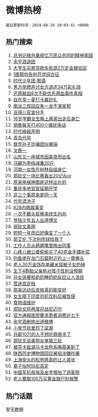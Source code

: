 # 微博热榜

`最后更新时间：2024-08-29 10:03:41 +0800`

## 热门搜索

1. [总书记格外重视亿万民众共同的精神家园](https://m.weibo.cn/search?containerid=100103type%3D1%26t%3D10%26q%3D%23%E6%80%BB%E4%B9%A6%E8%AE%B0%E6%A0%BC%E5%A4%96%E9%87%8D%E8%A7%86%E4%BA%BF%E4%B8%87%E6%B0%91%E4%BC%97%E5%85%B1%E5%90%8C%E7%9A%84%E7%B2%BE%E7%A5%9E%E5%AE%B6%E5%9B%AD%23&stream_entry_id=51&isnewpage=1&extparam=seat%3D1%26pos%3D0%26filter_type%3Drealtimehot%26stream_entry_id%3D51%26c_type%3D51%26cate%3D10103%26q%3D%2523%25E6%2580%25BB%25E4%25B9%25A6%25E8%25AE%25B0%25E6%25A0%25BC%25E5%25A4%2596%25E9%2587%258D%25E8%25A7%2586%25E4%25BA%25BF%25E4%25B8%2587%25E6%25B0%2591%25E4%25BC%2597%25E5%2585%25B1%25E5%2590%258C%25E7%259A%2584%25E7%25B2%25BE%25E7%25A5%259E%25E5%25AE%25B6%25E5%259B%25AD%2523%26dgr%3D0%26display_time%3D1724897020%26pre_seqid%3D1724897020848016276236)
1. [余宇涵退团](https://m.weibo.cn/search?containerid=100103type%3D1%26t%3D10%26q%3D%23%E4%BD%99%E5%AE%87%E6%B6%B5%E9%80%80%E5%9B%A2%23&stream_entry_id=31&isnewpage=1&extparam=seat%3D1%26stream_entry_id%3D31%26pos%3D0%26realpos%3D1%26cate%3D5001%26lcate%3D5001%26filter_type%3Drealtimehot%26band_rank%3D1%26c_type%3D31%26flag%3D16%26q%3D%2523%25E4%25BD%2599%25E5%25AE%2587%25E6%25B6%25B5%25E9%2580%2580%25E5%259B%25A2%2523%26dgr%3D0%26display_time%3D1724897020%26pre_seqid%3D1724897020848016276236)
1. [大学生买房贷款失败退2万定金被驳回](https://m.weibo.cn/search?containerid=100103type%3D1%26t%3D10%26q%3D%23%E5%A4%A7%E5%AD%A6%E7%94%9F%E4%B9%B0%E6%88%BF%E8%B4%B7%E6%AC%BE%E5%A4%B1%E8%B4%A5%E9%80%802%E4%B8%87%E5%AE%9A%E9%87%91%E8%A2%AB%E9%A9%B3%E5%9B%9E%23&stream_entry_id=31&isnewpage=1&extparam=seat%3D1%26stream_entry_id%3D31%26pos%3D1%26realpos%3D2%26cate%3D5001%26lcate%3D5001%26filter_type%3Drealtimehot%26band_rank%3D2%26c_type%3D31%26flag%3D0%26q%3D%2523%25E5%25A4%25A7%25E5%25AD%25A6%25E7%2594%259F%25E4%25B9%25B0%25E6%2588%25BF%25E8%25B4%25B7%25E6%25AC%25BE%25E5%25A4%25B1%25E8%25B4%25A5%25E9%2580%25802%25E4%25B8%2587%25E5%25AE%259A%25E9%2587%2591%25E8%25A2%25AB%25E9%25A9%25B3%25E5%259B%259E%2523%26dgr%3D0%26display_time%3D1724897020%26pre_seqid%3D1724897020848016276236)
1. [1图帮你告别开学综合征](https://m.weibo.cn/search?containerid=100103type%3D1%26t%3D10%26q%3D%231%E5%9B%BE%E5%B8%AE%E4%BD%A0%E5%91%8A%E5%88%AB%E5%BC%80%E5%AD%A6%E7%BB%BC%E5%90%88%E5%BE%81%23&stream_entry_id=31&isnewpage=1&extparam=seat%3D1%26stream_entry_id%3D31%26pos%3D2%26realpos%3D3%26cate%3D5001%26lcate%3D5001%26filter_type%3Drealtimehot%26band_rank%3D3%26c_type%3D31%26flag%3D0%26q%3D%25231%25E5%259B%25BE%25E5%25B8%25AE%25E4%25BD%25A0%25E5%2591%258A%25E5%2588%25AB%25E5%25BC%2580%25E5%25AD%25A6%25E7%25BB%25BC%25E5%2590%2588%25E5%25BE%2581%2523%26dgr%3D0%26display_time%3D1724897020%26pre_seqid%3D1724897020848016276236)
1. [时代少年团 喝酒](https://m.weibo.cn/search?containerid=100103type%3D1%26t%3D10%26q%3D%E6%97%B6%E4%BB%A3%E5%B0%91%E5%B9%B4%E5%9B%A2+%E5%96%9D%E9%85%92&stream_entry_id=31&isnewpage=1&extparam=seat%3D1%26stream_entry_id%3D31%26pos%3D3%26realpos%3D4%26cate%3D5001%26lcate%3D5001%26filter_type%3Drealtimehot%26band_rank%3D4%26c_type%3D31%26flag%3D2%26q%3D%25E6%2597%25B6%25E4%25BB%25A3%25E5%25B0%2591%25E5%25B9%25B4%25E5%259B%25A2%2520%25E5%2596%259D%25E9%2585%2592%26dgr%3D0%26display_time%3D1724897020%26pre_seqid%3D1724897020848016276236)
1. [男方举牌声讨女方退还34万彩礼钱](https://m.weibo.cn/search?containerid=100103type%3D1%26t%3D10%26q%3D%23%E7%94%B7%E6%96%B9%E4%B8%BE%E7%89%8C%E5%A3%B0%E8%AE%A8%E5%A5%B3%E6%96%B9%E9%80%80%E8%BF%9834%E4%B8%87%E5%BD%A9%E7%A4%BC%E9%92%B1%23&stream_entry_id=31&isnewpage=1&extparam=seat%3D1%26stream_entry_id%3D31%26pos%3D4%26realpos%3D5%26cate%3D5001%26lcate%3D5001%26filter_type%3Drealtimehot%26band_rank%3D5%26c_type%3D31%26flag%3D1%26q%3D%2523%25E7%2594%25B7%25E6%2596%25B9%25E4%25B8%25BE%25E7%2589%258C%25E5%25A3%25B0%25E8%25AE%25A8%25E5%25A5%25B3%25E6%2596%25B9%25E9%2580%2580%25E8%25BF%259834%25E4%25B8%2587%25E5%25BD%25A9%25E7%25A4%25BC%25E9%2592%25B1%2523%26dgr%3D0%26display_time%3D1724897020%26pre_seqid%3D1724897020848016276236)
1. [还原献血8次不能优先用血事件真相](https://m.weibo.cn/search?containerid=100103type%3D1%26t%3D10%26q%3D%23%E8%BF%98%E5%8E%9F%E7%8C%AE%E8%A1%808%E6%AC%A1%E4%B8%8D%E8%83%BD%E4%BC%98%E5%85%88%E7%94%A8%E8%A1%80%E4%BA%8B%E4%BB%B6%E7%9C%9F%E7%9B%B8%23&stream_entry_id=31&isnewpage=1&extparam=seat%3D1%26stream_entry_id%3D31%26pos%3D5%26realpos%3D6%26cate%3D5001%26lcate%3D5001%26filter_type%3Drealtimehot%26band_rank%3D6%26c_type%3D31%26flag%3D0%26q%3D%2523%25E8%25BF%2598%25E5%258E%259F%25E7%258C%25AE%25E8%25A1%25808%25E6%25AC%25A1%25E4%25B8%258D%25E8%2583%25BD%25E4%25BC%2598%25E5%2585%2588%25E7%2594%25A8%25E8%25A1%2580%25E4%25BA%258B%25E4%25BB%25B6%25E7%259C%259F%25E7%259B%25B8%2523%26dgr%3D0%26display_time%3D1724897020%26pre_seqid%3D1724897020848016276236)
1. [自在享一夏打卡赢好礼](https://m.weibo.cn/search?containerid=100103type%3D1%26t%3D10%26q%3D%23%E8%87%AA%E5%9C%A8%E4%BA%AB%E4%B8%80%E5%A4%8F%E6%89%93%E5%8D%A1%E8%B5%A2%E5%A5%BD%E7%A4%BC%23&stream_entry_id=31&isnewpage=1&extparam=seat%3D1%26adid%3D252188%26stream_entry_id%3D31%26topic_ad%3D1%26cate%3D5001%26dgr%3D0%26lcate%3D5001%26filter_type%3Drealtimehot%26band_rank%3D7%26is_ad_pos%3D1%26c_type%3D31%26q%3D%2523%25E8%2587%25AA%25E5%259C%25A8%25E4%25BA%25AB%25E4%25B8%2580%25E5%25A4%258F%25E6%2589%2593%25E5%258D%25A1%25E8%25B5%25A2%25E5%25A5%25BD%25E7%25A4%25BC%2523%26pos%3D6%26display_time%3D1724897020%26pre_seqid%3D1724897020848016276236)
1. [南派三叔回应朱一龙不演吴邪](https://m.weibo.cn/search?containerid=100103type%3D1%26t%3D10%26q%3D%23%E5%8D%97%E6%B4%BE%E4%B8%89%E5%8F%94%E5%9B%9E%E5%BA%94%E6%9C%B1%E4%B8%80%E9%BE%99%E4%B8%8D%E6%BC%94%E5%90%B4%E9%82%AA%23&stream_entry_id=31&isnewpage=1&extparam=seat%3D1%26stream_entry_id%3D31%26pos%3D7%26realpos%3D7%26cate%3D5001%26lcate%3D5001%26filter_type%3Drealtimehot%26band_rank%3D7%26c_type%3D31%26flag%3D1%26q%3D%2523%25E5%258D%2597%25E6%25B4%25BE%25E4%25B8%2589%25E5%258F%2594%25E5%259B%259E%25E5%25BA%2594%25E6%259C%25B1%25E4%25B8%2580%25E9%25BE%2599%25E4%25B8%258D%25E6%25BC%2594%25E5%2590%25B4%25E9%2582%25AA%2523%26dgr%3D0%26display_time%3D1724897020%26pre_seqid%3D1724897020848016276236)
1. [豆得儿官宣分手](https://m.weibo.cn/search?containerid=100103type%3D1%26t%3D10%26q%3D%23%E8%B1%86%E5%BE%97%E5%84%BF%E5%AE%98%E5%AE%A3%E5%88%86%E6%89%8B%23&stream_entry_id=31&isnewpage=1&extparam=seat%3D1%26stream_entry_id%3D31%26pos%3D8%26realpos%3D8%26cate%3D5001%26lcate%3D5001%26filter_type%3Drealtimehot%26band_rank%3D8%26c_type%3D31%26flag%3D2%26q%3D%2523%25E8%25B1%2586%25E5%25BE%2597%25E5%2584%25BF%25E5%25AE%2598%25E5%25AE%25A3%25E5%2588%2586%25E6%2589%258B%2523%26dgr%3D0%26display_time%3D1724897020%26pre_seqid%3D1724897020848016276236)
1. [16岁学霸女生晚上离家出走后身亡](https://m.weibo.cn/search?containerid=100103type%3D1%26t%3D10%26q%3D%2316%E5%B2%81%E5%AD%A6%E9%9C%B8%E5%A5%B3%E7%94%9F%E6%99%9A%E4%B8%8A%E7%A6%BB%E5%AE%B6%E5%87%BA%E8%B5%B0%E5%90%8E%E8%BA%AB%E4%BA%A1%23&stream_entry_id=31&isnewpage=1&extparam=seat%3D1%26stream_entry_id%3D31%26pos%3D9%26realpos%3D9%26cate%3D5001%26lcate%3D5001%26filter_type%3Drealtimehot%26band_rank%3D9%26c_type%3D31%26flag%3D0%26q%3D%252316%25E5%25B2%2581%25E5%25AD%25A6%25E9%259C%25B8%25E5%25A5%25B3%25E7%2594%259F%25E6%2599%259A%25E4%25B8%258A%25E7%25A6%25BB%25E5%25AE%25B6%25E5%2587%25BA%25E8%25B5%25B0%25E5%2590%258E%25E8%25BA%25AB%25E4%25BA%25A1%2523%26dgr%3D0%26display_time%3D1724897020%26pre_seqid%3D1724897020848016276236)
1. [销售每天打400个骚扰电话](https://m.weibo.cn/search?containerid=100103type%3D1%26t%3D10%26q%3D%23%E9%94%80%E5%94%AE%E6%AF%8F%E5%A4%A9%E6%89%93400%E4%B8%AA%E9%AA%9A%E6%89%B0%E7%94%B5%E8%AF%9D%23&stream_entry_id=31&isnewpage=1&extparam=seat%3D1%26stream_entry_id%3D31%26pos%3D10%26realpos%3D10%26cate%3D5001%26lcate%3D5001%26filter_type%3Drealtimehot%26band_rank%3D10%26c_type%3D31%26flag%3D1%26q%3D%2523%25E9%2594%2580%25E5%2594%25AE%25E6%25AF%258F%25E5%25A4%25A9%25E6%2589%2593400%25E4%25B8%25AA%25E9%25AA%259A%25E6%2589%25B0%25E7%2594%25B5%25E8%25AF%259D%2523%26dgr%3D0%26display_time%3D1724897020%26pre_seqid%3D1724897020848016276236)
1. [时代峰峻声明](https://m.weibo.cn/search?containerid=100103type%3D1%26t%3D10%26q%3D%E6%97%B6%E4%BB%A3%E5%B3%B0%E5%B3%BB%E5%A3%B0%E6%98%8E&stream_entry_id=31&isnewpage=1&extparam=seat%3D1%26stream_entry_id%3D31%26pos%3D11%26realpos%3D11%26cate%3D5001%26lcate%3D5001%26filter_type%3Drealtimehot%26band_rank%3D11%26c_type%3D31%26flag%3D0%26q%3D%25E6%2597%25B6%25E4%25BB%25A3%25E5%25B3%25B0%25E5%25B3%25BB%25E5%25A3%25B0%25E6%2598%258E%26dgr%3D0%26display_time%3D1724897020%26pre_seqid%3D1724897020848016276236)
1. [青岛代孕](https://m.weibo.cn/search?containerid=100103type%3D1%26t%3D10%26q%3D%E9%9D%92%E5%B2%9B%E4%BB%A3%E5%AD%95&stream_entry_id=31&isnewpage=1&extparam=seat%3D1%26stream_entry_id%3D31%26pos%3D12%26realpos%3D12%26cate%3D5001%26lcate%3D5001%26filter_type%3Drealtimehot%26band_rank%3D12%26c_type%3D31%26flag%3D2%26q%3D%25E9%259D%2592%25E5%25B2%259B%25E4%25BB%25A3%25E5%25AD%2595%26dgr%3D0%26display_time%3D1724897020%26pre_seqid%3D1724897020848016276236)
1. [冒充孙子诈骗团伙被端](https://m.weibo.cn/search?containerid=100103type%3D1%26t%3D10%26q%3D%23%E5%86%92%E5%85%85%E5%AD%99%E5%AD%90%E8%AF%88%E9%AA%97%E5%9B%A2%E4%BC%99%E8%A2%AB%E7%AB%AF%23&stream_entry_id=31&isnewpage=1&extparam=seat%3D1%26stream_entry_id%3D31%26pos%3D13%26realpos%3D13%26cate%3D5001%26lcate%3D5001%26filter_type%3Drealtimehot%26band_rank%3D13%26c_type%3D31%26flag%3D1%26q%3D%2523%25E5%2586%2592%25E5%2585%2585%25E5%25AD%2599%25E5%25AD%2590%25E8%25AF%2588%25E9%25AA%2597%25E5%259B%25A2%25E4%25BC%2599%25E8%25A2%25AB%25E7%25AB%25AF%2523%26dgr%3D0%26display_time%3D1724897020%26pre_seqid%3D1724897020848016276236)
1. [文泰一](https://m.weibo.cn/search?containerid=100103type%3D1%26t%3D10%26q%3D%E6%96%87%E6%B3%B0%E4%B8%80&stream_entry_id=31&isnewpage=1&extparam=seat%3D1%26stream_entry_id%3D31%26pos%3D14%26realpos%3D14%26cate%3D5001%26lcate%3D5001%26filter_type%3Drealtimehot%26band_rank%3D14%26c_type%3D31%26flag%3D1%26q%3D%25E6%2596%2587%25E6%25B3%25B0%25E4%25B8%2580%26dgr%3D0%26display_time%3D1724897020%26pre_seqid%3D1724897020848016276236)
1. [山东又一座城市因美食而出名](https://m.weibo.cn/search?containerid=100103type%3D1%26t%3D10%26q%3D%23%E5%B1%B1%E4%B8%9C%E5%8F%88%E4%B8%80%E5%BA%A7%E5%9F%8E%E5%B8%82%E5%9B%A0%E7%BE%8E%E9%A3%9F%E8%80%8C%E5%87%BA%E5%90%8D%23&stream_entry_id=31&isnewpage=1&extparam=seat%3D1%26adid%3D252596%26stream_entry_id%3D31%26pos%3D15%26dgr%3D0%26realpos%3D15%26lcate%3D5001%26filter_type%3Drealtimehot%26band_rank%3D15%26c_type%3D31%26flag%3D0%26q%3D%2523%25E5%25B1%25B1%25E4%25B8%259C%25E5%258F%2588%25E4%25B8%2580%25E5%25BA%25A7%25E5%259F%258E%25E5%25B8%2582%25E5%259B%25A0%25E7%25BE%258E%25E9%25A3%259F%25E8%2580%258C%25E5%2587%25BA%25E5%2590%258D%2523%26cate%3D5001%26display_time%3D1724897020%26pre_seqid%3D1724897020848016276236)
1. [马頔为李纯减重20斤](https://m.weibo.cn/search?containerid=100103type%3D1%26t%3D10%26q%3D%E9%A9%AC%E9%A0%94%E4%B8%BA%E6%9D%8E%E7%BA%AF%E5%87%8F%E9%87%8D20%E6%96%A4&stream_entry_id=31&isnewpage=1&extparam=seat%3D1%26stream_entry_id%3D31%26pos%3D16%26realpos%3D16%26cate%3D5001%26lcate%3D5001%26filter_type%3Drealtimehot%26band_rank%3D16%26c_type%3D31%26flag%3D2%26q%3D%25E9%25A9%25AC%25E9%25A0%2594%25E4%25B8%25BA%25E6%259D%258E%25E7%25BA%25AF%25E5%2587%258F%25E9%2587%258D20%25E6%2596%25A4%26dgr%3D0%26display_time%3D1724897020%26pre_seqid%3D1724897020848016276236)
1. [河南一女性在树林自缢身亡](https://m.weibo.cn/search?containerid=100103type%3D1%26t%3D10%26q%3D%23%E6%B2%B3%E5%8D%97%E4%B8%80%E5%A5%B3%E6%80%A7%E5%9C%A8%E6%A0%91%E6%9E%97%E8%87%AA%E7%BC%A2%E8%BA%AB%E4%BA%A1%23&stream_entry_id=31&isnewpage=1&extparam=seat%3D1%26stream_entry_id%3D31%26pos%3D17%26realpos%3D17%26cate%3D5001%26lcate%3D5001%26filter_type%3Drealtimehot%26band_rank%3D17%26c_type%3D31%26flag%3D0%26q%3D%2523%25E6%25B2%25B3%25E5%258D%2597%25E4%25B8%2580%25E5%25A5%25B3%25E6%2580%25A7%25E5%259C%25A8%25E6%25A0%2591%25E6%259E%2597%25E8%2587%25AA%25E7%25BC%25A2%25E8%25BA%25AB%25E4%25BA%25A1%2523%26dgr%3D0%26display_time%3D1724897020%26pre_seqid%3D1724897020848016276236)
1. [郑钦文一场比赛轰出20记Ace](https://m.weibo.cn/search?containerid=100103type%3D1%26t%3D10%26q%3D%23%E9%83%91%E9%92%A6%E6%96%87%E4%B8%80%E5%9C%BA%E6%AF%94%E8%B5%9B%E8%BD%B0%E5%87%BA20%E8%AE%B0Ace%23&stream_entry_id=31&isnewpage=1&extparam=seat%3D1%26stream_entry_id%3D31%26pos%3D18%26realpos%3D18%26cate%3D5001%26lcate%3D5001%26filter_type%3Drealtimehot%26band_rank%3D18%26c_type%3D31%26flag%3D0%26q%3D%2523%25E9%2583%2591%25E9%2592%25A6%25E6%2596%2587%25E4%25B8%2580%25E5%259C%25BA%25E6%25AF%2594%25E8%25B5%259B%25E8%25BD%25B0%25E5%2587%25BA20%25E8%25AE%25B0Ace%2523%26dgr%3D0%26display_time%3D1724897020%26pre_seqid%3D1724897020848016276236)
1. [原来电梯神图是这样出片的](https://m.weibo.cn/search?containerid=100103type%3D1%26t%3D10%26q%3D%E5%8E%9F%E6%9D%A5%E7%94%B5%E6%A2%AF%E7%A5%9E%E5%9B%BE%E6%98%AF%E8%BF%99%E6%A0%B7%E5%87%BA%E7%89%87%E7%9A%84&stream_entry_id=31&isnewpage=1&extparam=seat%3D1%26stream_entry_id%3D31%26pos%3D19%26realpos%3D19%26cate%3D5001%26lcate%3D5001%26filter_type%3Drealtimehot%26band_rank%3D19%26c_type%3D31%26flag%3D0%26q%3D%25E5%258E%259F%25E6%259D%25A5%25E7%2594%25B5%25E6%25A2%25AF%25E7%25A5%259E%25E5%259B%25BE%25E6%2598%25AF%25E8%25BF%2599%25E6%25A0%25B7%25E5%2587%25BA%25E7%2589%2587%25E7%259A%2584%26dgr%3D0%26display_time%3D1724897020%26pre_seqid%3D1724897020848016276236)
1. [重庆多地官宣延期开学](https://m.weibo.cn/search?containerid=100103type%3D1%26t%3D10%26q%3D%23%E9%87%8D%E5%BA%86%E5%A4%9A%E5%9C%B0%E5%AE%98%E5%AE%A3%E5%BB%B6%E6%9C%9F%E5%BC%80%E5%AD%A6%23&stream_entry_id=31&isnewpage=1&extparam=seat%3D1%26stream_entry_id%3D31%26pos%3D20%26realpos%3D20%26cate%3D5001%26lcate%3D5001%26filter_type%3Drealtimehot%26band_rank%3D20%26c_type%3D31%26flag%3D0%26q%3D%2523%25E9%2587%258D%25E5%25BA%2586%25E5%25A4%259A%25E5%259C%25B0%25E5%25AE%2598%25E5%25AE%25A3%25E5%25BB%25B6%25E6%259C%259F%25E5%25BC%2580%25E5%25AD%25A6%2523%26dgr%3D0%26display_time%3D1724897020%26pre_seqid%3D1724897020848016276236)
1. [这三个事原来是同一天](https://m.weibo.cn/search?containerid=100103type%3D1%26t%3D10%26q%3D%E8%BF%99%E4%B8%89%E4%B8%AA%E4%BA%8B%E5%8E%9F%E6%9D%A5%E6%98%AF%E5%90%8C%E4%B8%80%E5%A4%A9&stream_entry_id=31&isnewpage=1&extparam=seat%3D1%26stream_entry_id%3D31%26pos%3D21%26realpos%3D21%26cate%3D5001%26lcate%3D5001%26filter_type%3Drealtimehot%26band_rank%3D21%26c_type%3D31%26flag%3D1%26q%3D%25E8%25BF%2599%25E4%25B8%2589%25E4%25B8%25AA%25E4%25BA%258B%25E5%258E%259F%25E6%259D%25A5%25E6%2598%25AF%25E5%2590%258C%25E4%25B8%2580%25E5%25A4%25A9%26dgr%3D0%26display_time%3D1724897020%26pre_seqid%3D1724897020848016276236)
1. [代号鸢池子](https://m.weibo.cn/search?containerid=100103type%3D1%26t%3D10%26q%3D%E4%BB%A3%E5%8F%B7%E9%B8%A2%E6%B1%A0%E5%AD%90&stream_entry_id=31&isnewpage=1&extparam=seat%3D1%26stream_entry_id%3D31%26pos%3D22%26realpos%3D22%26cate%3D5001%26lcate%3D5001%26filter_type%3Drealtimehot%26band_rank%3D22%26c_type%3D31%26flag%3D1%26q%3D%25E4%25BB%25A3%25E5%258F%25B7%25E9%25B8%25A2%25E6%25B1%25A0%25E5%25AD%2590%26dgr%3D0%26display_time%3D1724897020%26pre_seqid%3D1724897020848016276236)
1. [828内韩娱事变](https://m.weibo.cn/search?containerid=100103type%3D1%26t%3D10%26q%3D%23828%E5%86%85%E9%9F%A9%E5%A8%B1%E4%BA%8B%E5%8F%98%23&stream_entry_id=31&isnewpage=1&extparam=seat%3D1%26stream_entry_id%3D31%26pos%3D23%26realpos%3D23%26cate%3D5001%26lcate%3D5001%26filter_type%3Drealtimehot%26band_rank%3D23%26c_type%3D31%26flag%3D0%26q%3D%2523828%25E5%2586%2585%25E9%259F%25A9%25E5%25A8%25B1%25E4%25BA%258B%25E5%258F%2598%2523%26dgr%3D0%26display_time%3D1724897020%26pre_seqid%3D1724897020848016276236)
1. [一次不戴头盔换来终生内向](https://m.weibo.cn/search?containerid=100103type%3D1%26t%3D10%26q%3D%E4%B8%80%E6%AC%A1%E4%B8%8D%E6%88%B4%E5%A4%B4%E7%9B%94%E6%8D%A2%E6%9D%A5%E7%BB%88%E7%94%9F%E5%86%85%E5%90%91&stream_entry_id=31&isnewpage=1&extparam=seat%3D1%26stream_entry_id%3D31%26pos%3D24%26realpos%3D24%26cate%3D5001%26lcate%3D5001%26filter_type%3Drealtimehot%26band_rank%3D24%26c_type%3D31%26flag%3D1%26q%3D%25E4%25B8%2580%25E6%25AC%25A1%25E4%25B8%258D%25E6%2588%25B4%25E5%25A4%25B4%25E7%259B%2594%25E6%258D%25A2%25E6%259D%25A5%25E7%25BB%2588%25E7%2594%259F%25E5%2586%2585%25E5%2590%2591%26dgr%3D0%26display_time%3D1724897020%26pre_seqid%3D1724897020848016276236)
1. [登陆少年五人出道博文](https://m.weibo.cn/search?containerid=100103type%3D1%26t%3D10%26q%3D%23%E7%99%BB%E9%99%86%E5%B0%91%E5%B9%B4%E4%BA%94%E4%BA%BA%E5%87%BA%E9%81%93%E5%8D%9A%E6%96%87%23&stream_entry_id=31&isnewpage=1&extparam=seat%3D1%26stream_entry_id%3D31%26pos%3D25%26realpos%3D25%26cate%3D5001%26lcate%3D5001%26filter_type%3Drealtimehot%26band_rank%3D25%26c_type%3D31%26flag%3D0%26q%3D%2523%25E7%2599%25BB%25E9%2599%2586%25E5%25B0%2591%25E5%25B9%25B4%25E4%25BA%2594%25E4%25BA%25BA%25E5%2587%25BA%25E9%2581%2593%25E5%258D%259A%25E6%2596%2587%2523%26dgr%3D0%26display_time%3D1724897020%26pre_seqid%3D1724897020848016276236)
1. [郑钦文美网](https://m.weibo.cn/search?containerid=100103type%3D1%26t%3D10%26q%3D%E9%83%91%E9%92%A6%E6%96%87%E7%BE%8E%E7%BD%91&stream_entry_id=31&isnewpage=1&extparam=seat%3D1%26stream_entry_id%3D31%26pos%3D26%26realpos%3D26%26cate%3D5001%26lcate%3D5001%26filter_type%3Drealtimehot%26band_rank%3D26%26c_type%3D31%26flag%3D0%26q%3D%25E9%2583%2591%25E9%2592%25A6%25E6%2596%2587%25E7%25BE%258E%25E7%25BD%2591%26dgr%3D0%26display_time%3D1724897020%26pre_seqid%3D1724897020848016276236)
1. [短短一年而已好像变了一个人](https://m.weibo.cn/search?containerid=100103type%3D1%26t%3D10%26q%3D%23%E7%9F%AD%E7%9F%AD%E4%B8%80%E5%B9%B4%E8%80%8C%E5%B7%B2%E5%A5%BD%E5%83%8F%E5%8F%98%E4%BA%86%E4%B8%80%E4%B8%AA%E4%BA%BA%23&stream_entry_id=31&isnewpage=1&extparam=seat%3D1%26stream_entry_id%3D31%26pos%3D27%26realpos%3D27%26cate%3D5001%26lcate%3D5001%26filter_type%3Drealtimehot%26band_rank%3D27%26c_type%3D31%26flag%3D0%26q%3D%2523%25E7%259F%25AD%25E7%259F%25AD%25E4%25B8%2580%25E5%25B9%25B4%25E8%2580%258C%25E5%25B7%25B2%25E5%25A5%25BD%25E5%2583%258F%25E5%258F%2598%25E4%25BA%2586%25E4%25B8%2580%25E4%25B8%25AA%25E4%25BA%25BA%2523%26dgr%3D0%26display_time%3D1724897020%26pre_seqid%3D1724897020848016276236)
1. [郭艾伦 下次别传球给我了](https://m.weibo.cn/search?containerid=100103type%3D1%26t%3D10%26q%3D%E9%83%AD%E8%89%BE%E4%BC%A6+%E4%B8%8B%E6%AC%A1%E5%88%AB%E4%BC%A0%E7%90%83%E7%BB%99%E6%88%91%E4%BA%86&stream_entry_id=31&isnewpage=1&extparam=seat%3D1%26stream_entry_id%3D31%26pos%3D28%26realpos%3D28%26cate%3D5001%26lcate%3D5001%26filter_type%3Drealtimehot%26band_rank%3D28%26c_type%3D31%26flag%3D0%26q%3D%25E9%2583%25AD%25E8%2589%25BE%25E4%25BC%25A6%2520%25E4%25B8%258B%25E6%25AC%25A1%25E5%2588%25AB%25E4%25BC%25A0%25E7%2590%2583%25E7%25BB%2599%25E6%2588%2591%25E4%25BA%2586%26dgr%3D0%26display_time%3D1724897020%26pre_seqid%3D1724897020848016276236)
1. [工作人员从鹈鹕嘴里掏出同事](https://m.weibo.cn/search?containerid=100103type%3D1%26t%3D10%26q%3D%23%E5%B7%A5%E4%BD%9C%E4%BA%BA%E5%91%98%E4%BB%8E%E9%B9%88%E9%B9%95%E5%98%B4%E9%87%8C%E6%8E%8F%E5%87%BA%E5%90%8C%E4%BA%8B%23&stream_entry_id=31&isnewpage=1&extparam=seat%3D1%26stream_entry_id%3D31%26pos%3D29%26realpos%3D29%26cate%3D5001%26lcate%3D5001%26filter_type%3Drealtimehot%26band_rank%3D29%26c_type%3D31%26flag%3D1%26q%3D%2523%25E5%25B7%25A5%25E4%25BD%259C%25E4%25BA%25BA%25E5%2591%2598%25E4%25BB%258E%25E9%25B9%2588%25E9%25B9%2595%25E5%2598%25B4%25E9%2587%258C%25E6%258E%258F%25E5%2587%25BA%25E5%2590%258C%25E4%25BA%258B%2523%26dgr%3D0%26display_time%3D1724897020%26pre_seqid%3D1724897020848016276236)
1. [心疼儿媳公婆偷偷买了40克金手镯补偿](https://m.weibo.cn/search?containerid=100103type%3D1%26t%3D10%26q%3D%23%E5%BF%83%E7%96%BC%E5%84%BF%E5%AA%B3%E5%85%AC%E5%A9%86%E5%81%B7%E5%81%B7%E4%B9%B0%E4%BA%8640%E5%85%8B%E9%87%91%E6%89%8B%E9%95%AF%E8%A1%A5%E5%81%BF%23&stream_entry_id=31&isnewpage=1&extparam=seat%3D1%26stream_entry_id%3D31%26pos%3D30%26realpos%3D30%26cate%3D5001%26lcate%3D5001%26filter_type%3Drealtimehot%26band_rank%3D30%26c_type%3D31%26flag%3D0%26q%3D%2523%25E5%25BF%2583%25E7%2596%25BC%25E5%2584%25BF%25E5%25AA%25B3%25E5%2585%25AC%25E5%25A9%2586%25E5%2581%25B7%25E5%2581%25B7%25E4%25B9%25B0%25E4%25BA%258640%25E5%2585%258B%25E9%2587%2591%25E6%2589%258B%25E9%2595%25AF%25E8%25A1%25A5%25E5%2581%25BF%2523%26dgr%3D0%26display_time%3D1724897020%26pre_seqid%3D1724897020848016276236)
1. [钓鱼佬在龙门石窟附近钓上一尊佛头](https://m.weibo.cn/search?containerid=100103type%3D1%26t%3D10%26q%3D%23%E9%92%93%E9%B1%BC%E4%BD%AC%E5%9C%A8%E9%BE%99%E9%97%A8%E7%9F%B3%E7%AA%9F%E9%99%84%E8%BF%91%E9%92%93%E4%B8%8A%E4%B8%80%E5%B0%8A%E4%BD%9B%E5%A4%B4%23&stream_entry_id=31&isnewpage=1&extparam=seat%3D1%26stream_entry_id%3D31%26pos%3D31%26realpos%3D31%26cate%3D5001%26lcate%3D5001%26filter_type%3Drealtimehot%26band_rank%3D31%26c_type%3D31%26flag%3D0%26q%3D%2523%25E9%2592%2593%25E9%25B1%25BC%25E4%25BD%25AC%25E5%259C%25A8%25E9%25BE%2599%25E9%2597%25A8%25E7%259F%25B3%25E7%25AA%259F%25E9%2599%2584%25E8%25BF%2591%25E9%2592%2593%25E4%25B8%258A%25E4%25B8%2580%25E5%25B0%258A%25E4%25BD%259B%25E5%25A4%25B4%2523%26dgr%3D0%26display_time%3D1724897020%26pre_seqid%3D1724897020848016276236)
1. [老人30万金饰存单藏米袋被子女扔掉](https://m.weibo.cn/search?containerid=100103type%3D1%26t%3D10%26q%3D%23%E8%80%81%E4%BA%BA30%E4%B8%87%E9%87%91%E9%A5%B0%E5%AD%98%E5%8D%95%E8%97%8F%E7%B1%B3%E8%A2%8B%E8%A2%AB%E5%AD%90%E5%A5%B3%E6%89%94%E6%8E%89%23&stream_entry_id=31&isnewpage=1&extparam=seat%3D1%26stream_entry_id%3D31%26pos%3D32%26realpos%3D32%26cate%3D5001%26lcate%3D5001%26filter_type%3Drealtimehot%26band_rank%3D32%26c_type%3D31%26flag%3D1%26q%3D%2523%25E8%2580%2581%25E4%25BA%25BA30%25E4%25B8%2587%25E9%2587%2591%25E9%25A5%25B0%25E5%25AD%2598%25E5%258D%2595%25E8%2597%258F%25E7%25B1%25B3%25E8%25A2%258B%25E8%25A2%25AB%25E5%25AD%2590%25E5%25A5%25B3%25E6%2589%2594%25E6%258E%2589%2523%26dgr%3D0%26display_time%3D1724897020%26pre_seqid%3D1724897020848016276236)
1. [生下4胞胎父亲称对孩子性别没预期](https://m.weibo.cn/search?containerid=100103type%3D1%26t%3D10%26q%3D%23%E7%94%9F%E4%B8%8B4%E8%83%9E%E8%83%8E%E7%88%B6%E4%BA%B2%E7%A7%B0%E5%AF%B9%E5%AD%A9%E5%AD%90%E6%80%A7%E5%88%AB%E6%B2%A1%E9%A2%84%E6%9C%9F%23&stream_entry_id=31&isnewpage=1&extparam=seat%3D1%26stream_entry_id%3D31%26pos%3D33%26realpos%3D33%26cate%3D5001%26lcate%3D5001%26filter_type%3Drealtimehot%26band_rank%3D33%26c_type%3D31%26flag%3D0%26q%3D%2523%25E7%2594%259F%25E4%25B8%258B4%25E8%2583%259E%25E8%2583%258E%25E7%2588%25B6%25E4%25BA%25B2%25E7%25A7%25B0%25E5%25AF%25B9%25E5%25AD%25A9%25E5%25AD%2590%25E6%2580%25A7%25E5%2588%25AB%25E6%25B2%25A1%25E9%25A2%2584%25E6%259C%259F%2523%26dgr%3D0%26display_time%3D1724897020%26pre_seqid%3D1724897020848016276236)
1. [孙女说要和奶奶睡奶奶反应让人泪目](https://m.weibo.cn/search?containerid=100103type%3D1%26t%3D10%26q%3D%23%E5%AD%99%E5%A5%B3%E8%AF%B4%E8%A6%81%E5%92%8C%E5%A5%B6%E5%A5%B6%E7%9D%A1%E5%A5%B6%E5%A5%B6%E5%8F%8D%E5%BA%94%E8%AE%A9%E4%BA%BA%E6%B3%AA%E7%9B%AE%23&stream_entry_id=31&isnewpage=1&extparam=seat%3D1%26stream_entry_id%3D31%26pos%3D34%26realpos%3D34%26cate%3D5001%26lcate%3D5001%26filter_type%3Drealtimehot%26band_rank%3D34%26c_type%3D31%26flag%3D32768%26q%3D%2523%25E5%25AD%2599%25E5%25A5%25B3%25E8%25AF%25B4%25E8%25A6%2581%25E5%2592%258C%25E5%25A5%25B6%25E5%25A5%25B6%25E7%259D%25A1%25E5%25A5%25B6%25E5%25A5%25B6%25E5%258F%258D%25E5%25BA%2594%25E8%25AE%25A9%25E4%25BA%25BA%25E6%25B3%25AA%25E7%259B%25AE%2523%26dgr%3D0%26display_time%3D1724897020%26pre_seqid%3D1724897020848016276236)
1. [雪迷宫定档](https://m.weibo.cn/search?containerid=100103type%3D1%26t%3D10%26q%3D%E9%9B%AA%E8%BF%B7%E5%AE%AB%E5%AE%9A%E6%A1%A3&stream_entry_id=31&isnewpage=1&extparam=seat%3D1%26stream_entry_id%3D31%26pos%3D35%26realpos%3D35%26cate%3D5001%26lcate%3D5001%26filter_type%3Drealtimehot%26band_rank%3D35%26c_type%3D31%26flag%3D1%26q%3D%25E9%259B%25AA%25E8%25BF%25B7%25E5%25AE%25AB%25E5%25AE%259A%25E6%25A1%25A3%26dgr%3D0%26display_time%3D1724897020%26pre_seqid%3D1724897020848016276236)
1. [原来运动后皮肤真的能变好](https://m.weibo.cn/search?containerid=100103type%3D1%26t%3D10%26q%3D%23%E5%8E%9F%E6%9D%A5%E8%BF%90%E5%8A%A8%E5%90%8E%E7%9A%AE%E8%82%A4%E7%9C%9F%E7%9A%84%E8%83%BD%E5%8F%98%E5%A5%BD%23&stream_entry_id=31&isnewpage=1&extparam=seat%3D1%26stream_entry_id%3D31%26pos%3D36%26realpos%3D36%26cate%3D5001%26lcate%3D5001%26filter_type%3Drealtimehot%26band_rank%3D36%26c_type%3D31%26flag%3D0%26q%3D%2523%25E5%258E%259F%25E6%259D%25A5%25E8%25BF%2590%25E5%258A%25A8%25E5%2590%258E%25E7%259A%25AE%25E8%2582%25A4%25E7%259C%259F%25E7%259A%2584%25E8%2583%25BD%25E5%258F%2598%25E5%25A5%25BD%2523%26dgr%3D0%26display_time%3D1724897020%26pre_seqid%3D1724897020848016276236)
1. [女生喝下印度司机饮料后被性侵](https://m.weibo.cn/search?containerid=100103type%3D1%26t%3D10%26q%3D%23%E5%A5%B3%E7%94%9F%E5%96%9D%E4%B8%8B%E5%8D%B0%E5%BA%A6%E5%8F%B8%E6%9C%BA%E9%A5%AE%E6%96%99%E5%90%8E%E8%A2%AB%E6%80%A7%E4%BE%B5%23&stream_entry_id=31&isnewpage=1&extparam=seat%3D1%26stream_entry_id%3D31%26pos%3D37%26realpos%3D37%26cate%3D5001%26lcate%3D5001%26filter_type%3Drealtimehot%26band_rank%3D37%26c_type%3D31%26flag%3D0%26q%3D%2523%25E5%25A5%25B3%25E7%2594%259F%25E5%2596%259D%25E4%25B8%258B%25E5%258D%25B0%25E5%25BA%25A6%25E5%258F%25B8%25E6%259C%25BA%25E9%25A5%25AE%25E6%2596%2599%25E5%2590%258E%25E8%25A2%25AB%25E6%2580%25A7%25E4%25BE%25B5%2523%26dgr%3D0%26display_time%3D1724897020%26pre_seqid%3D1724897020848016276236)
1. [食物语维护](https://m.weibo.cn/search?containerid=100103type%3D1%26t%3D10%26q%3D%E9%A3%9F%E7%89%A9%E8%AF%AD%E7%BB%B4%E6%8A%A4&stream_entry_id=31&isnewpage=1&extparam=seat%3D1%26stream_entry_id%3D31%26pos%3D38%26realpos%3D38%26cate%3D5001%26lcate%3D5001%26filter_type%3Drealtimehot%26band_rank%3D38%26c_type%3D31%26flag%3D1%26q%3D%25E9%25A3%259F%25E7%2589%25A9%25E8%25AF%25AD%25E7%25BB%25B4%25E6%258A%25A4%26dgr%3D0%26display_time%3D1724897020%26pre_seqid%3D1724897020848016276236)
1. [郑钦文将再度迎战尼迈尔](https://m.weibo.cn/search?containerid=100103type%3D1%26t%3D10%26q%3D%23%E9%83%91%E9%92%A6%E6%96%87%E5%B0%86%E5%86%8D%E5%BA%A6%E8%BF%8E%E6%88%98%E5%B0%BC%E8%BF%88%E5%B0%94%23&stream_entry_id=31&isnewpage=1&extparam=seat%3D1%26stream_entry_id%3D31%26pos%3D39%26realpos%3D39%26cate%3D5001%26lcate%3D5001%26filter_type%3Drealtimehot%26band_rank%3D39%26c_type%3D31%26flag%3D0%26q%3D%2523%25E9%2583%2591%25E9%2592%25A6%25E6%2596%2587%25E5%25B0%2586%25E5%2586%258D%25E5%25BA%25A6%25E8%25BF%258E%25E6%2588%2598%25E5%25B0%25BC%25E8%25BF%2588%25E5%25B0%2594%2523%26dgr%3D0%26display_time%3D1724897020%26pre_seqid%3D1724897020848016276236)
1. [官方通报医院要求患者消费达七千](https://m.weibo.cn/search?containerid=100103type%3D1%26t%3D10%26q%3D%23%E5%AE%98%E6%96%B9%E9%80%9A%E6%8A%A5%E5%8C%BB%E9%99%A2%E8%A6%81%E6%B1%82%E6%82%A3%E8%80%85%E6%B6%88%E8%B4%B9%E8%BE%BE%E4%B8%83%E5%8D%83%23&stream_entry_id=31&isnewpage=1&extparam=seat%3D1%26stream_entry_id%3D31%26pos%3D40%26realpos%3D40%26cate%3D5001%26lcate%3D5001%26filter_type%3Drealtimehot%26band_rank%3D40%26c_type%3D31%26flag%3D1%26q%3D%2523%25E5%25AE%2598%25E6%2596%25B9%25E9%2580%259A%25E6%258A%25A5%25E5%258C%25BB%25E9%2599%25A2%25E8%25A6%2581%25E6%25B1%2582%25E6%2582%25A3%25E8%2580%2585%25E6%25B6%2588%25E8%25B4%25B9%25E8%25BE%25BE%25E4%25B8%2583%25E5%258D%2583%2523%26dgr%3D0%26display_time%3D1724897020%26pre_seqid%3D1724897020848016276236)
1. [余宇涵删除出道微博](https://m.weibo.cn/search?containerid=100103type%3D1%26t%3D10%26q%3D%23%E4%BD%99%E5%AE%87%E6%B6%B5%E5%88%A0%E9%99%A4%E5%87%BA%E9%81%93%E5%BE%AE%E5%8D%9A%23&stream_entry_id=31&isnewpage=1&extparam=seat%3D1%26stream_entry_id%3D31%26pos%3D41%26realpos%3D41%26cate%3D5001%26lcate%3D5001%26filter_type%3Drealtimehot%26band_rank%3D41%26c_type%3D31%26flag%3D0%26q%3D%2523%25E4%25BD%2599%25E5%25AE%2587%25E6%25B6%25B5%25E5%2588%25A0%25E9%2599%25A4%25E5%2587%25BA%25E9%2581%2593%25E5%25BE%25AE%25E5%258D%259A%2523%26dgr%3D0%26display_time%3D1724897020%26pre_seqid%3D1724897020848016276236)
1. [小鬼节目里怼了梁源](https://m.weibo.cn/search?containerid=100103type%3D1%26t%3D10%26q%3D%E5%B0%8F%E9%AC%BC%E8%8A%82%E7%9B%AE%E9%87%8C%E6%80%BC%E4%BA%86%E6%A2%81%E6%BA%90&stream_entry_id=31&isnewpage=1&extparam=seat%3D1%26stream_entry_id%3D31%26pos%3D42%26realpos%3D42%26cate%3D5001%26lcate%3D5001%26filter_type%3Drealtimehot%26band_rank%3D42%26c_type%3D31%26flag%3D0%26q%3D%25E5%25B0%258F%25E9%25AC%25BC%25E8%258A%2582%25E7%259B%25AE%25E9%2587%258C%25E6%2580%25BC%25E4%25BA%2586%25E6%25A2%2581%25E6%25BA%2590%26dgr%3D0%26display_time%3D1724897020%26pre_seqid%3D1724897020848016276236)
1. [月薪10万的人不想吃鼎泰丰了](https://m.weibo.cn/search?containerid=100103type%3D1%26t%3D10%26q%3D%23%E6%9C%88%E8%96%AA10%E4%B8%87%E7%9A%84%E4%BA%BA%E4%B8%8D%E6%83%B3%E5%90%83%E9%BC%8E%E6%B3%B0%E4%B8%B0%E4%BA%86%23&stream_entry_id=31&isnewpage=1&extparam=seat%3D1%26stream_entry_id%3D31%26pos%3D43%26realpos%3D43%26cate%3D5001%26lcate%3D5001%26filter_type%3Drealtimehot%26band_rank%3D43%26c_type%3D31%26flag%3D0%26q%3D%2523%25E6%259C%2588%25E8%2596%25AA10%25E4%25B8%2587%25E7%259A%2584%25E4%25BA%25BA%25E4%25B8%258D%25E6%2583%25B3%25E5%2590%2583%25E9%25BC%258E%25E6%25B3%25B0%25E4%25B8%25B0%25E4%25BA%2586%2523%26dgr%3D0%26display_time%3D1724897020%26pre_seqid%3D1724897020848016276236)
1. [郑钦文谈美网女单第三轮](https://m.weibo.cn/search?containerid=100103type%3D1%26t%3D10%26q%3D%23%E9%83%91%E9%92%A6%E6%96%87%E8%B0%88%E7%BE%8E%E7%BD%91%E5%A5%B3%E5%8D%95%E7%AC%AC%E4%B8%89%E8%BD%AE%23&stream_entry_id=31&isnewpage=1&extparam=seat%3D1%26stream_entry_id%3D31%26pos%3D44%26realpos%3D44%26cate%3D5001%26lcate%3D5001%26filter_type%3Drealtimehot%26band_rank%3D44%26c_type%3D31%26flag%3D1%26q%3D%2523%25E9%2583%2591%25E9%2592%25A6%25E6%2596%2587%25E8%25B0%2588%25E7%25BE%258E%25E7%25BD%2591%25E5%25A5%25B3%25E5%258D%2595%25E7%25AC%25AC%25E4%25B8%2589%25E8%25BD%25AE%2523%26dgr%3D0%26display_time%3D1724897020%26pre_seqid%3D1724897020848016276236)
1. [被茶卡盐湖马卡龙色系晚霞美到了](https://m.weibo.cn/search?containerid=100103type%3D1%26t%3D10%26q%3D%23%E8%A2%AB%E8%8C%B6%E5%8D%A1%E7%9B%90%E6%B9%96%E9%A9%AC%E5%8D%A1%E9%BE%99%E8%89%B2%E7%B3%BB%E6%99%9A%E9%9C%9E%E7%BE%8E%E5%88%B0%E4%BA%86%23&stream_entry_id=31&isnewpage=1&extparam=seat%3D1%26stream_entry_id%3D31%26pos%3D45%26realpos%3D45%26cate%3D5001%26lcate%3D5001%26filter_type%3Drealtimehot%26band_rank%3D45%26c_type%3D31%26flag%3D1%26q%3D%2523%25E8%25A2%25AB%25E8%258C%25B6%25E5%258D%25A1%25E7%259B%2590%25E6%25B9%2596%25E9%25A9%25AC%25E5%258D%25A1%25E9%25BE%2599%25E8%2589%25B2%25E7%25B3%25BB%25E6%2599%259A%25E9%259C%259E%25E7%25BE%258E%25E5%2588%25B0%25E4%25BA%2586%2523%26dgr%3D0%26display_time%3D1724897020%26pre_seqid%3D1724897020848016276236)
1. [陕西历史博物馆回应被指涉嫌抄袭](https://m.weibo.cn/search?containerid=100103type%3D1%26t%3D10%26q%3D%23%E9%99%95%E8%A5%BF%E5%8E%86%E5%8F%B2%E5%8D%9A%E7%89%A9%E9%A6%86%E5%9B%9E%E5%BA%94%E8%A2%AB%E6%8C%87%E6%B6%89%E5%AB%8C%E6%8A%84%E8%A2%AD%23&stream_entry_id=31&isnewpage=1&extparam=seat%3D1%26stream_entry_id%3D31%26pos%3D46%26realpos%3D46%26cate%3D5001%26lcate%3D5001%26filter_type%3Drealtimehot%26band_rank%3D46%26c_type%3D31%26flag%3D0%26q%3D%2523%25E9%2599%2595%25E8%25A5%25BF%25E5%258E%2586%25E5%258F%25B2%25E5%258D%259A%25E7%2589%25A9%25E9%25A6%2586%25E5%259B%259E%25E5%25BA%2594%25E8%25A2%25AB%25E6%258C%2587%25E6%25B6%2589%25E5%25AB%258C%25E6%258A%2584%25E8%25A2%25AD%2523%26dgr%3D0%26display_time%3D1724897020%26pre_seqid%3D1724897020848016276236)
1. [上海街头的松弛感真的让人紧张](https://m.weibo.cn/search?containerid=100103type%3D1%26t%3D10%26q%3D%23%E4%B8%8A%E6%B5%B7%E8%A1%97%E5%A4%B4%E7%9A%84%E6%9D%BE%E5%BC%9B%E6%84%9F%E7%9C%9F%E7%9A%84%E8%AE%A9%E4%BA%BA%E7%B4%A7%E5%BC%A0%23&stream_entry_id=31&isnewpage=1&extparam=seat%3D1%26stream_entry_id%3D31%26pos%3D47%26realpos%3D47%26cate%3D5001%26lcate%3D5001%26filter_type%3Drealtimehot%26band_rank%3D47%26c_type%3D31%26flag%3D0%26q%3D%2523%25E4%25B8%258A%25E6%25B5%25B7%25E8%25A1%2597%25E5%25A4%25B4%25E7%259A%2584%25E6%259D%25BE%25E5%25BC%259B%25E6%2584%259F%25E7%259C%259F%25E7%259A%2584%25E8%25AE%25A9%25E4%25BA%25BA%25E7%25B4%25A7%25E5%25BC%25A0%2523%26dgr%3D0%26display_time%3D1724897020%26pre_seqid%3D1724897020848016276236)
1. [章子怡阿玛尼高定](https://m.weibo.cn/search?containerid=100103type%3D1%26t%3D10%26q%3D%23%E7%AB%A0%E5%AD%90%E6%80%A1%E9%98%BF%E7%8E%9B%E5%B0%BC%E9%AB%98%E5%AE%9A%23&stream_entry_id=31&isnewpage=1&extparam=seat%3D1%26stream_entry_id%3D31%26pos%3D48%26realpos%3D48%26cate%3D5001%26lcate%3D5001%26filter_type%3Drealtimehot%26band_rank%3D48%26c_type%3D31%26flag%3D1%26q%3D%2523%25E7%25AB%25A0%25E5%25AD%2590%25E6%2580%25A1%25E9%2598%25BF%25E7%258E%259B%25E5%25B0%25BC%25E9%25AB%2598%25E5%25AE%259A%2523%26dgr%3D0%26display_time%3D1724897020%26pre_seqid%3D1724897020848016276236)
1. [中国军机和埃及金字塔拍了游客照](https://m.weibo.cn/search?containerid=100103type%3D1%26t%3D10%26q%3D%23%E4%B8%AD%E5%9B%BD%E5%86%9B%E6%9C%BA%E5%92%8C%E5%9F%83%E5%8F%8A%E9%87%91%E5%AD%97%E5%A1%94%E6%8B%8D%E4%BA%86%E6%B8%B8%E5%AE%A2%E7%85%A7%23&stream_entry_id=31&isnewpage=1&extparam=seat%3D1%26stream_entry_id%3D31%26pos%3D49%26realpos%3D49%26cate%3D5001%26lcate%3D5001%26filter_type%3Drealtimehot%26band_rank%3D49%26c_type%3D31%26flag%3D0%26q%3D%2523%25E4%25B8%25AD%25E5%259B%25BD%25E5%2586%259B%25E6%259C%25BA%25E5%2592%258C%25E5%259F%2583%25E5%258F%258A%25E9%2587%2591%25E5%25AD%2597%25E5%25A1%2594%25E6%258B%258D%25E4%25BA%2586%25E6%25B8%25B8%25E5%25AE%25A2%25E7%2585%25A7%2523%26dgr%3D0%26display_time%3D1724897020%26pre_seqid%3D1724897020848016276236)
1. [老人要取100万买黄金银行秒报警](https://m.weibo.cn/search?containerid=100103type%3D1%26t%3D10%26q%3D%23%E8%80%81%E4%BA%BA%E8%A6%81%E5%8F%96100%E4%B8%87%E4%B9%B0%E9%BB%84%E9%87%91%E9%93%B6%E8%A1%8C%E7%A7%92%E6%8A%A5%E8%AD%A6%23&stream_entry_id=31&isnewpage=1&extparam=seat%3D1%26stream_entry_id%3D31%26pos%3D50%26realpos%3D50%26cate%3D5001%26lcate%3D5001%26filter_type%3Drealtimehot%26band_rank%3D50%26c_type%3D31%26flag%3D32768%26q%3D%2523%25E8%2580%2581%25E4%25BA%25BA%25E8%25A6%2581%25E5%258F%2596100%25E4%25B8%2587%25E4%25B9%25B0%25E9%25BB%2584%25E9%2587%2591%25E9%2593%25B6%25E8%25A1%258C%25E7%25A7%2592%25E6%258A%25A5%25E8%25AD%25A6%2523%26dgr%3D0%26display_time%3D1724897020%26pre_seqid%3D1724897020848016276236)

## 热门话题

暂无数据
